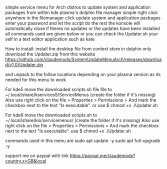simple service menu for Arch distros
to update system and application packages from within kde plasma's dolphin file manager
simple right click anywhere in the filemanager click update system and application packages
enter your password and let the script do the rest 
the konsole will automatically close if theres no updates or the updates have been installed
all commands used are given below
or you can check the Updater.sh your self in a text editor application such as kate

How to install:
install the desktop file from context store in dolphin only
download the Updater.zip from this website
https://github.com/claudemods/SystemUpdateMenuArch/releases/download/v1.0/Updater.zip

and unpack to the follow locations depending on your plasma version as its needed for this menu to work

For kde5 move the downloaded scripts.sh file file to ~/.local/share/kservices5/ServiceMenus (create the folder if it's missing)
Also use right click on the file > Properties > Permissions > And mark the checkbox next to the text "Is executable".
or use $ chmod +x ./Updater.sh

For kde6 move the downloaded scripts.sh
to ~/.local/share/kio/servicemenus/ (create the folder if it's missing)
Also use right click on the file > Properties > Permissions > And mark the checkbox next to the text "Is executable".
use $ chmod +x ./Updater.sh

commands used in this menu are
sudo apt update -y
sudo apt full-upgrade -y

support me on paypal with link https://paypal.me/claudemods?country.x=GB&local
